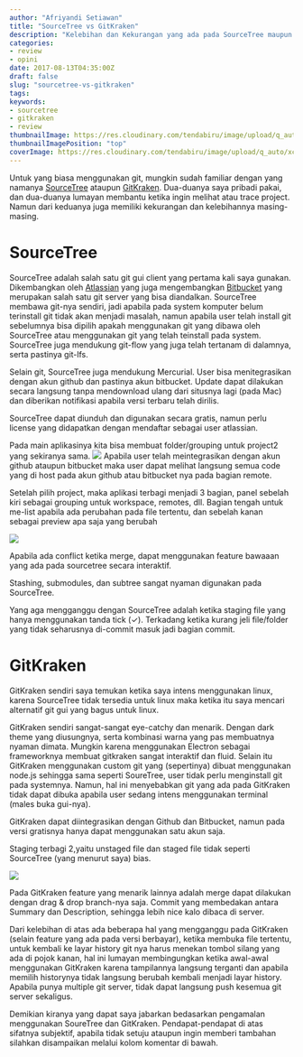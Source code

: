 ```yaml
---
author: "Afriyandi Setiawan"
title: "SourceTree vs GitKraken"
description: "Kelebihan dan Kekurangan yang ada pada SourceTree maupun GitKraken. "
categories: 
- review
- opini
date: 2017-08-13T04:35:00Z
draft: false
slug: "sourcetree-vs-gitkraken"
tags:
keywords:
- sourcetree
- gitkraken
- review
thumbnailImage: https://res.cloudinary.com/tendabiru/image/upload/q_auto:good/xcbpodxcces4y16nhsla.png
thumbnailImagePosition: "top"
coverImage: https://res.cloudinary.com/tendabiru/image/upload/q_auto/xcbpodxcces4y16nhsla.png
---
```


Untuk yang biasa menggunakan git, mungkin sudah familiar dengan yang namanya [SourceTree](https://www.sourcetreeapp.com/) ataupun [GitKraken](http://). Dua-duanya saya pribadi pakai, dan dua-duanya lumayan membantu ketika ingin melihat atau trace project. Namun dari keduanya juga memiliki kekurangan dan kelebihannya masing-masing.
<!--more-->
<!-- toc -->

# SourceTree
SourceTree adalah salah satu git gui client yang pertama kali saya gunakan. Dikembangkan oleh [Atlassian](http://www.atlassian.com/company) yang juga mengembangkan [Bitbucket](https://bitbucket.org/product) yang merupakan salah satu git server yang bisa diandalkan. SourceTree membawa git-nya sendiri, jadi apabila pada system komputer belum terinstall git tidak akan menjadi masalah, namun apabila user telah install git sebelumnya bisa dipilih apakah menggunakan git yang dibawa oleh SourceTree atau menggunakan git yang telah teinstall pada system. SourceTree juga mendukung git-flow yang juga telah tertanam di dalamnya, serta pastinya git-lfs. 

Selain git, SourceTree juga mendukung Mercurial. User bisa menitegrasikan dengan akun github dan pastinya akun bitbucket. Update dapat dilakukan secara langsung tanpa mendownload ulang dari situsnya lagi (pada Mac) dan diberikan notifikasi apabila versi terbaru telah dirilis.

SourceTree dapat diunduh dan digunakan secara gratis, namun perlu license yang didapatkan dengan mendaftar sebagai user atlassian.

Pada main aplikasinya kita bisa membuat folder/grouping untuk project2 yang sekiranya sama.
![](https://res.cloudinary.com/tendabiru/image/upload/q_auto:good,w_0.6/lfktajuevopcxy07ceoa.png#center)
Apabila user telah meintegrasikan dengan akun github ataupun bitbucket maka user dapat melihat langsung semua code yang di host pada akun github atau bitbucket nya pada bagian remote.

Setelah pilih project, maka aplikasi terbagi menjadi 3 bagian, panel sebelah kiri sebagai grouping untuk workspace, remotes, dll. Bagian tengah untuk me-list apabila ada perubahan pada file tertentu, dan sebelah kanan sebagai preview apa saja yang berubah

![](https://res.cloudinary.com/tendabiru/image/upload/q_auto:good,w_0.6/ybn6ngozlur7b7m7myrt.png#center)

Apabila ada conflict ketika merge, dapat menggunakan feature bawaaan yang ada pada sourcetree secara interaktif.

Stashing, submodules, dan subtree sangat nyaman digunakan pada SourceTree.

Yang aga mengganggu dengan SourceTree adalah ketika staging file yang hanya menggunakan tanda tick (✓). Terkadang  ketika kurang jeli file/folder yang tidak seharusnya di-commit masuk jadi bagian commit.

# GitKraken
GitKraken sendiri saya temukan ketika saya intens menggunakan linux, karena SourceTree tidak tersedia untuk linux maka ketika itu saya mencari alternatif git gui yang bagus untuk linux.

GitKraken sendiri sangat-sangat eye-catchy dan menarik. Dengan dark theme yang diusungnya, serta kombinasi warna yang pas membuatnya nyaman dimata. Mungkin karena menggunakan Electron sebagai frameworknya  membuat gitkraken sangat interaktif dan fluid. Selain itu GitKraken menggunakan custom git yang (sepertinya) dibuat menggunakan node.js sehingga sama seperti SoureTree, user tidak perlu menginstall git pada systemnya. Namun, hal ini menyebabkan git yang ada pada GitKraken tidak dapat dibuka apabila user sedang intens menggunakan terminal (males buka gui-nya).

GitKraken dapat diintegrasikan dengan Github dan Bitbucket, namun pada versi gratisnya hanya dapat menggunakan satu akun saja.

Staging terbagi 2,yaitu unstaged file dan staged file tidak seperti SourceTree (yang menurut saya) bias.

![](https://res.cloudinary.com/tendabiru/image/upload/q_auto:good,w_0.6/t3zjfmvgb7rdmfjf0evi.png)

Pada GitKraken feature yang menarik lainnya adalah merge dapat dilakukan dengan drag & drop branch-nya saja. Commit yang membedakan antara Summary dan Description, sehingga lebih nice kalo dibaca di server.

Dari kelebihan di atas ada beberapa hal yang mengganggu pada GitKraken (selain feature yang ada pada versi berbayar), ketika membuka file tertentu, untuk kembali ke layar history git nya harus menekan tombol silang yang ada di pojok kanan, hal ini lumayan membingungkan ketika awal-awal menggunakan GitKraken karena tampilannya langsung terganti dan apabila memilih historynya tidak langsung berubah kembali menjadi layar history. Apabila punya multiple git server, tidak dapat langsung push kesemua git server sekaligus.

Demikian kiranya yang dapat saya jabarkan bedasarkan pengamalan menggunakan SoureTree dan GitKraken. Pendapat-pendapat di atas sifatnya subjektif, apabila tidak setuju ataupun ingin memberi tambahan silahkan disampaikan melalui kolom komentar di bawah.